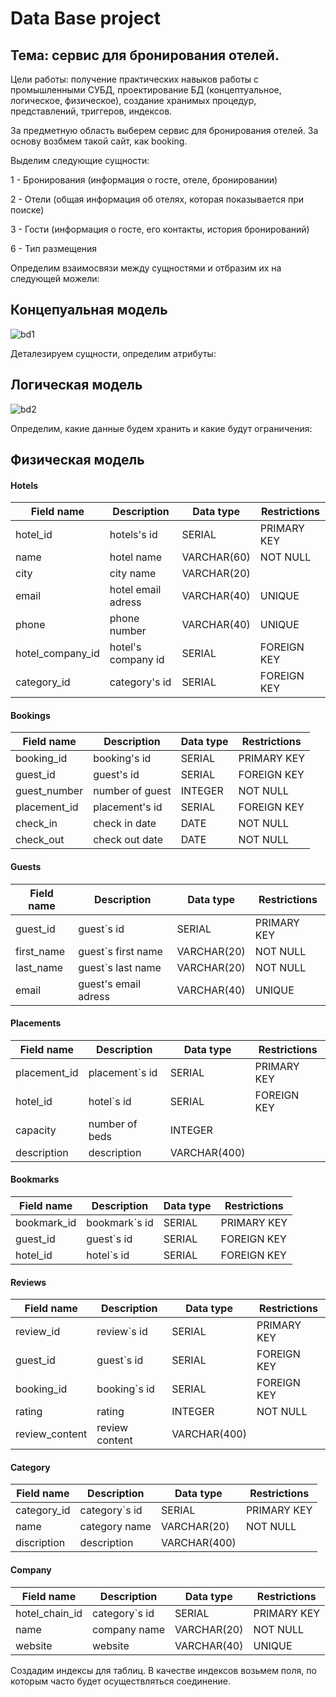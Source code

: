# Data Base project
## Тема: сервис для бронирования отелей.
Цели работы: получение практических навыков работы с промышленными СУБД, проектирование
БД (концептуальное, логическое, физическое), создание хранимых процедур, представлений,
триггеров, индексов.

За предметную область выберем сервис для бронирования отелей. За основу возбмем такой сайт, как booking. 

Выделим следующие сущности:

1 - Бронирования (информация о госте, отеле, бронировании)

2 - Отели (общая информация об отелях, которая показывается при поиске)

3 - Гости (информация о госте, его контакты, история бронирований)

6 - Тип размещения

Определим взаимосвязи между сущностями и отбразим их на следующей можели:
## Концепуальная модель
![bd1](https://user-images.githubusercontent.com/70393328/167959727-537c1035-1364-4f94-86a0-b41f52e3a3ae.png)

Деталезируем сущности, определим атрибуты:
## Логическая модель
![bd2](https://user-images.githubusercontent.com/70393328/167959735-13d313ae-13d7-46e6-b9ff-51a1bb283ca3.png)

Определим, какие данные будем хранить и какие будут ограничения:
 ## Физическая модель
 
#### Hotels
| Field name | Description | Data type | Restrictions |
|---|---|---|---| 
| hotel_id | hotels's id | SERIAL | PRIMARY KEY |
| name |  hotel name | VARCHAR(60) | NOT NULL |
| city | city name |  VARCHAR(20) |  |
| email | hotel email adress | VARCHAR(40) | UNIQUE |
| phone | phone number | VARCHAR(40) | UNIQUE |
| hotel_company_id | hotel's company id | SERIAL | FOREIGN KEY |
| category_id | category's id | SERIAL | FOREIGN KEY |

#### Bookings
| Field name | Description | Data type | Restrictions |
|---|---|---|---| 
| booking_id | booking's id | SERIAL | PRIMARY KEY |
| guest_id |  guest's id | SERIAL | FOREIGN KEY |
| guest_number | number of guest | INTEGER | NOT NULL |
| placement_id | placement's id | SERIAL | FOREIGN KEY |
| check_in | check in date | DATE | NOT NULL |
| check_out | check out date | DATE | NOT NULL |

#### Guests
| Field name | Description | Data type | Restrictions |
|---|---|---|---| 
| guest_id | guest`s id | SERIAL | PRIMARY KEY |
| first_name |  guest`s first name | VARCHAR(20) | NOT NULL |
| last_name | guest`s last name | VARCHAR(20) | NOT NULL |
| email | guest's email adress | VARCHAR(40) | UNIQUE |

#### Placements
| Field name | Description | Data type | Restrictions |
|---|---|---|---| 
| placement_id | placement`s id | SERIAL | PRIMARY KEY |
| hotel_id | hotel`s id | SERIAL | FOREIGN KEY |
| capacity |  number of beds | INTEGER |  |
| description |  description | VARCHAR(400) |  |

#### Bookmarks
| Field name | Description | Data type | Restrictions |
|---|---|---|---| 
| bookmark_id | bookmark`s id | SERIAL | PRIMARY KEY |
| guest_id | guest`s id | SERIAL | FOREIGN KEY |
| hotel_id |  hotel`s id | SERIAL | FOREIGN KEY |

#### Reviews
| Field name | Description | Data type | Restrictions |
|---|---|---|---| 
| review_id | review`s id | SERIAL | PRIMARY KEY |
| guest_id | guest`s id | SERIAL | FOREIGN KEY |
| booking_id |  booking`s id | SERIAL | FOREIGN KEY |
| rating |  rating | INTEGER | NOT NULL |
| review_content |  review content | VARCHAR(400) |  |

#### Category
| Field name | Description | Data type | Restrictions |
|---|---|---|---| 
| category_id | category`s id | SERIAL | PRIMARY KEY |
| name |  category name | VARCHAR(20) | NOT NULL |
| discription |  description | VARCHAR(400) |  |

#### Company
| Field name | Description | Data type | Restrictions |
|---|---|---|---| 
| hotel_chain_id | category`s id | SERIAL | PRIMARY KEY |
| name |  company name | VARCHAR(20) | NOT NULL |
| website	| website | VARCHAR(40)	| UNIQUE |

Создадим индексы для таблиц. В качестве индексов возьмем поля, по которым часто будет осуществляться соединение.
